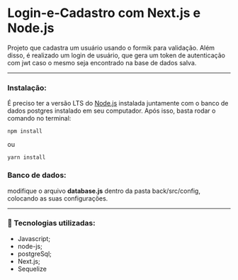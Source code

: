 # Login-e-Cadastro com Next.js e Node.js

<p>Projeto que cadastra um usuário usando o formik para validação. Além disso, é realizado um login de usuário, que gera um token de autenticação com jwt caso o mesmo seja encontrado na base de dados salva.</p>

<hr>

### Instalação:
É preciso ter a versão LTS do <a href='https://nodejs.org/en/'>Node.js</a> instalada juntamente com o banco de dados postgres instalado em seu computador.
Após isso, basta rodar o comando no terminal:

```
npm install
```
ou
```
yarn install
```
### Banco de dados:
modifique o arquivo **database.js** dentro da pasta back/src/config, colocando as suas configurações.
<hr> 

### 🚀 Tecnologias utilizadas:
  - Javascript;
  - node-js;
  - postgreSql;
  - Next.js;
  - Sequelize
